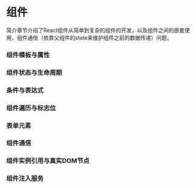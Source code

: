# 组件

简介章节介绍了React组件从简单到复杂的组件的开发，以及组件之间的嵌套使用，组件通信（依靠父组件的state来维护组件之前的数据传递）问题。



### 组件模板与属性



### 组件状态与生命周期



### 条件与表达式



### 组件遍历与标志位



### 表单元素



### 组件通信



### 组件实例引用与真实DOM节点



### 组件注入服务





